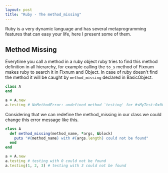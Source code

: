 ```yaml
---
layout: post
title: "Ruby - The method_missing"
---
```


Ruby is a very dynamic language and has several metaprogramming features that can easy your life, 
here I present some of them.

## Method Missing

Everytime you call a method in a ruby object ruby tries to find this method definition in all hierarchy, 
for example calling the `to_s` method of Fixnum makes ruby to search it in Fixnum and Object. 
In case of ruby doesn't find the method it will be caught by ``method_missing`` declared in BasicObject.

```ruby
class A
end

a = A.new
a.testing # NoMethodError: undefined method `testing' for #<MyTest:0x007f90392568b0>
```

Considering that we can redefine the method_missing in our class we could change this error message like this.

```ruby
class A
  def method_missing(method_name, *args, &block)
    puts "#{method_name} with #{args.length} could not be found"
  end
end

a = A.new
a.testing # testing with 0 could not be found
a.testing(1, 2, 3) # testing with 3 could not be found
```

